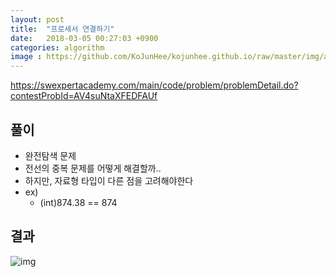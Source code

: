 ```yaml
---
layout: post
title:  "프로세서 연결하기"
date:   2018-03-05 00:27:03 +0900
categories: algorithm
image : https://github.com/KoJunHee/kojunhee.github.io/raw/master/img/algorithm.png
---
```


<https://swexpertacademy.com/main/code/problem/problemDetail.do?contestProbId=AV4suNtaXFEDFAUf>

## 풀이

- 완전탐색 문제 
- 전선의 중복 문제를 어떻게 해결할까..
- 하지만, 자료형 타입이 다른 점을 고려해야한다
- ex)
  - (int)874.38 == 874



## 결과

![img](https://github.com/KoJunHee/kojunhee.github.io/raw/master/img/)